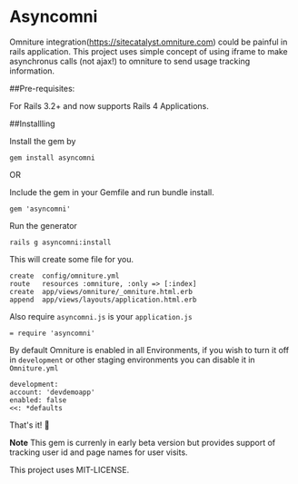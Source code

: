 # Asyncomni

Omniture integration(https://sitecatalyst.omniture.com) could be painful in rails application. This project uses simple concept of using iframe to make asynchronus calls (not ajax!) to omniture to send usage tracking information.

##Pre-requisites:

For Rails 3.2+ and now supports Rails 4 Applications.

##Installling

Install the gem by

    gem install asyncomni

OR

Include the gem in your Gemfile and run bundle install.

    gem 'asyncomni'

Run the generator

    rails g asyncomni:install

This will create some file for you.

    create  config/omniture.yml
    route   resources :omniture, :only => [:index]
    create  app/views/omniture/_omniture.html.erb
    append  app/views/layouts/application.html.erb

Also require `asyncomni.js` is your `application.js`

    = require 'asyncomni'

By default Omniture is enabled in all Environments, if you wish to turn it off in `development` or other staging environments you can disable it in `Omniture.yml`

	development:
  	account: 'devdemoapp'
  	enabled: false
  	<<: *defaults
  	
That's it! :pray:

**Note**
This gem is currenly in early beta version but provides support of tracking user id and page names for user visits.

This project uses MIT-LICENSE.
